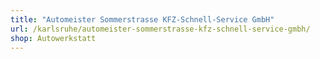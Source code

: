 ```yaml
---
title: "Automeister Sommerstrasse KFZ-Schnell-Service GmbH"
url: /karlsruhe/automeister-sommerstrasse-kfz-schnell-service-gmbh/
shop: Autowerkstatt
---
```

